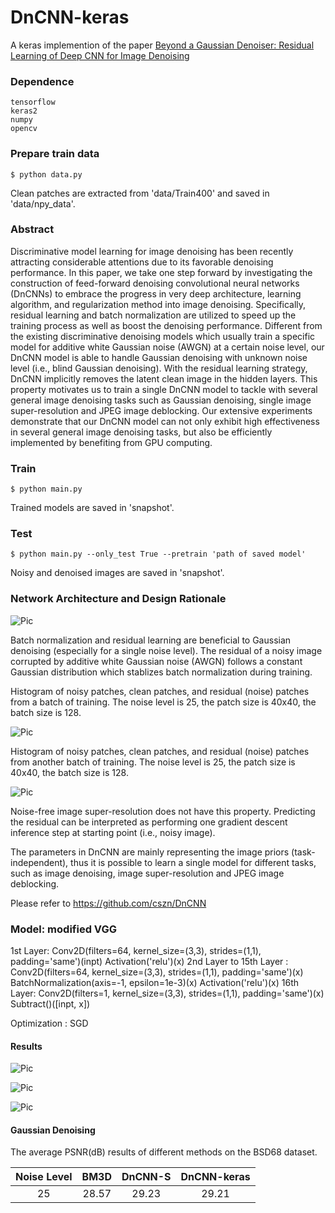 # DnCNN-keras     
A keras implemention of the paper [Beyond a Gaussian Denoiser: Residual Learning of Deep CNN for Image Denoising](http://www4.comp.polyu.edu.hk/~cslzhang/paper/DnCNN.pdf)

### Dependence
```
tensorflow
keras2
numpy
opencv
```

### Prepare train data
```
$ python data.py
```

Clean patches are extracted from 'data/Train400' and saved in 'data/npy_data'.

### Abstract

Discriminative model learning for image denoising has been recently attracting considerable attentions due to its favorable denoising performance. In this paper, we take one step forward by investigating the construction of feed-forward denoising convolutional neural networks (DnCNNs) to embrace the progress in very deep architecture, learning algorithm, and regularization method into image denoising. Specifically, residual learning and batch normalization are utilized to speed up the training process as well as boost the denoising performance. Different from the existing discriminative denoising models which usually train a specific model for additive white Gaussian noise (AWGN) at a certain noise level, our DnCNN model is able to handle Gaussian denoising with unknown noise level (i.e., blind Gaussian denoising). With the residual learning strategy, DnCNN implicitly removes the latent clean image in the hidden layers. This property motivates us to train a single DnCNN model to tackle with several general image denoising tasks such as Gaussian denoising, single image super-resolution and JPEG image deblocking. Our extensive experiments demonstrate that our DnCNN model can not only exhibit high effectiveness in several general image denoising tasks, but also be efficiently implemented by benefiting from GPU computing.

### Train
```
$ python main.py
```

Trained models are saved in 'snapshot'.
### Test
```
$ python main.py --only_test True --pretrain 'path of saved model'
```

Noisy and denoised images are saved in 'snapshot'.

### Network Architecture and Design Rationale

![Pic](images/dncnn.png)


Batch normalization and residual learning are beneficial to Gaussian denoising (especially for a single noise level). The residual of a noisy image corrupted by additive white Gaussian noise (AWGN) follows a constant Gaussian distribution which stablizes batch normalization during training.

Histogram of noisy patches, clean patches, and residual (noise) patches from a batch of training. The noise level is 25, the patch size is 40x40, the batch size is 128.

![Pic](images/batch1.png)

Histogram of noisy patches, clean patches, and residual (noise) patches from another batch of training. The noise level is 25, the patch size is 40x40, the batch size is 128.

![Pic](images/batch2.png)

Noise-free image super-resolution does not have this property.
Predicting the residual can be interpreted as performing one gradient descent inference step at starting point (i.e., noisy image).

The parameters in DnCNN are mainly representing the image priors (task-independent), thus it is possible to learn a single model for different tasks, such as image denoising, image super-resolution and JPEG image deblocking.

Please refer to https://github.com/cszn/DnCNN

### Model: modified VGG
1st Layer:
               Conv2D(filters=64, kernel_size=(3,3), strides=(1,1), padding='same')(inpt)
               Activation('relu')(x)
2nd Layer to 15th Layer :
               Conv2D(filters=64, kernel_size=(3,3), strides=(1,1), padding='same')(x)
               BatchNormalization(axis=-1, epsilon=1e-3)(x)
               Activation('relu')(x)
16th Layer:
               Conv2D(filters=1, kernel_size=(3,3), strides=(1,1), padding='same')(x)
               Subtract()([inpt, x])  

Optimization : SGD


#### Results

![Pic](images/unnamed.png)

![Pic](images/unnamed.jpg)

![Pic](images/unnamed-2.png)

#### Gaussian Denoising

The average PSNR(dB) results of different methods on the BSD68 dataset.

|  Noise Level | BM3D | DnCNN-S | DnCNN-keras |
|:-------:|:-------:|:-------:|:-------:|
| 25  |  28.57 | 29.23 | 29.21  |

